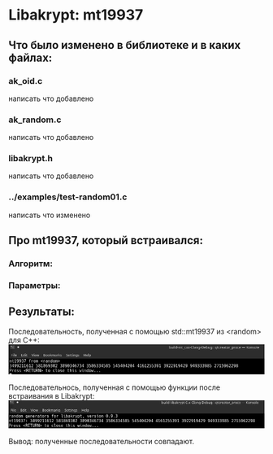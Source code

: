 # Libakrypt: mt19937

## Что было изменено в библиотеке и в каких файлах:

### ak_oid.c

написать что добавлено

### ak_random.c

написать что добавлено

### libakrypt.h

написать что добавлено

### ../examples/test-random01.c

написать что изменено

## Про mt19937, который встраивался:

### Алгоритм:

### Параметры:

## Результаты:
 
Последовательность, полученная с помощью  std::mt19937 из \<random> для C++:
![](MT_test/image.png)

Последовательнось, полученная с помощью функции после встраивания в Libakrypt:
![](MT_test/libacrypt_test_results.jpg)

Вывод: полученные последовательности совпадают. 


